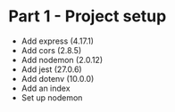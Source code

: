 # Part 1 - Project setup

- Add express (4.17.1)
- Add cors (2.8.5)
- Add nodemon (2.0.12)
- Add jest (27.0.6)
- Add dotenv (10.0.0)
- Add an index
- Set up nodemon